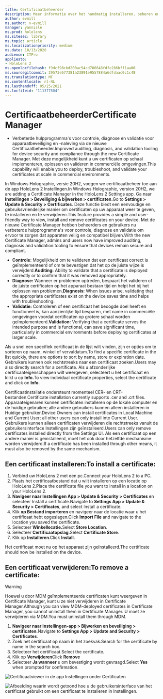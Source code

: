 ```yaml
---
title: Certificaatbeheerder
description: Meer informatie over het handmatig installeren, beheren en verwijderen van certificaten op HoloLens 2 mixed reality apparaten.
author: evmill
ms.author: v-evmill
manager: yannisle
ms.prod: hololens
ms.sitesec: library
ms.topic: article
ms.localizationpriority: medium
ms.date: 10/13/2020
audience: ITPro
appliesto:
- HoloLens 2
ms.openlocfilehash: f9dcf98cbd200ac54cd786648fdfe286bff1aa00
ms.sourcegitcommit: 29573e577381a23891e9557884a6dfdaac0c1c48
ms.translationtype: MT
ms.contentlocale: nl-NL
ms.lasthandoff: 05/25/2021
ms.locfileid: "111377804"
---
```

# <a name="certificate-manager"></a><span data-ttu-id="39049-103">Certificaatbeheerder</span><span class="sxs-lookup"><span data-stu-id="39049-103">Certificate Manager</span></span>

- <span data-ttu-id="39049-104">Verbeterde hulpprogramma's voor controle, diagnose en validatie voor apparaatbeveiliging en -naleving via de nieuwe Certificaatbeheerder.</span><span class="sxs-lookup"><span data-stu-id="39049-104">Improved auditing, diagnosis, and validation tooling for device security and compliance through the new Certificate Manager.</span></span> <span data-ttu-id="39049-105">Met deze mogelijkheid kunt u uw certificaten op schaal implementeren, oplossen en valideren in commerciële omgevingen.</span><span class="sxs-lookup"><span data-stu-id="39049-105">This capability will enable you to deploy, troubleshoot, and validate your certificates at scale in commercial environments.</span></span>

<span data-ttu-id="39049-106">In Windows Holographic, versie 20H2, voegen we certificaatbeheer toe aan de app HoloLens 2 Instellingen.</span><span class="sxs-lookup"><span data-stu-id="39049-106">In Windows Holographic, version 20H2, we are adding a Certificate Manager in the HoloLens 2 Settings app.</span></span> <span data-ttu-id="39049-107">Ga naar **Instellingen > Beveiliging & bijwerken > certificaten.**</span><span class="sxs-lookup"><span data-stu-id="39049-107">Go to **Settings > Update & Security > Certificates**.</span></span> <span data-ttu-id="39049-108">Deze functie biedt een eenvoudige en gebruiksvriendelijke manier om certificaten op uw apparaat weer te geven, te installeren en te verwijderen.</span><span class="sxs-lookup"><span data-stu-id="39049-108">This feature provides a simple and user-friendly way to view, install and remove certificates on your device.</span></span> <span data-ttu-id="39049-109">Met de nieuwe Certificate Manager hebben beheerders en gebruikers nu verbeterde hulpprogramma's voor controle, diagnose en validatie om ervoor te zorgen dat apparaten veilig en compatibel blijven.</span><span class="sxs-lookup"><span data-stu-id="39049-109">With the new Certificate Manager, admins and users now have improved auditing, diagnosis and validation tooling to ensure that devices remain secure and compliant.</span></span> 

-   <span data-ttu-id="39049-110">**Controle:** Mogelijkheid om te valideren dat een certificaat correct is geïmplementeerd of om te bevestigen dat het op de juiste wijze is verwijderd.</span><span class="sxs-lookup"><span data-stu-id="39049-110">**Auditing:** Ability to validate that a certificate is deployed correctly or to confirm that it was removed appropriately.</span></span> 
-   <span data-ttu-id="39049-111">**Diagnose:** Wanneer er problemen optreden, bespaart het valideren of de juiste certificaten op het apparaat bestaan tijd en helpt het bij het oplossen van problemen.</span><span class="sxs-lookup"><span data-stu-id="39049-111">**Diagnosis:** When issues arise, validating that the appropriate certificates exist on the device saves time and helps with troubleshooting.</span></span> 
-   <span data-ttu-id="39049-112">**Validatie:** Controleren of een certificaat het beoogde doel heeft en functioneel is, kan aanzienlijke tijd besparen, met name in commerciële omgevingen voordat certificaten op grotere schaal worden geïmplementeerd.</span><span class="sxs-lookup"><span data-stu-id="39049-112">**Validation:** Verifying that a certificate serves the intended purpose and is functional, can save significant time, particularly in commercial environments before deploying certificates at larger scale.</span></span>

<span data-ttu-id="39049-113">Als u snel een specifiek certificaat in de lijst wilt vinden, zijn er opties om te sorteren op naam, winkel of vervaldatum.</span><span class="sxs-lookup"><span data-stu-id="39049-113">To find a specific certificate in the list quickly, there are options to sort by name, store or expiration date.</span></span> <span data-ttu-id="39049-114">Gebruikers kunnen ook rechtstreeks naar een certificaat zoeken.</span><span class="sxs-lookup"><span data-stu-id="39049-114">Users may also directly search for a certificate.</span></span> <span data-ttu-id="39049-115">Als u afzonderlijke certificaateigenschappen wilt weergeven, selecteert u het certificaat en klikt u op **Info.**</span><span class="sxs-lookup"><span data-stu-id="39049-115">To view individual certificate properties, select the certificate and click on **Info**.</span></span> 

<span data-ttu-id="39049-116">Certificaatinstallatie ondersteunt momenteel CER- en CRT-bestanden.</span><span class="sxs-lookup"><span data-stu-id="39049-116">Certificate installation currently supports .cer and .crt files.</span></span> <span data-ttu-id="39049-117">Apparaateigenaren kunnen certificaten installeren op de lokale computer en de huidige gebruiker;  alle andere gebruikers kunnen alleen installeren in Huidige gebruiker.</span><span class="sxs-lookup"><span data-stu-id="39049-117">Device Owners can install certificates in Local Machine and Current User;  all other users can only install into Current User.</span></span> <span data-ttu-id="39049-118">Gebruikers kunnen alleen certificaten verwijderen die rechtstreeks vanuit de gebruikersinterface Instellingen zijn geïnstalleerd.</span><span class="sxs-lookup"><span data-stu-id="39049-118">Users can only remove certificates installed directly from the Settings UI.</span></span> <span data-ttu-id="39049-119">Als een certificaat op een andere manier is geïnstalleerd, moet het ook door hetzelfde mechanisme worden verwijderd.</span><span class="sxs-lookup"><span data-stu-id="39049-119">If a certificate has been installed through other means, it must also be removed by the same mechanism.</span></span>

## <a name="to-install-a-certificate"></a><span data-ttu-id="39049-120">Een certificaat installeren:</span><span class="sxs-lookup"><span data-stu-id="39049-120">To install a certificate:</span></span> 

1.  <span data-ttu-id="39049-121">Verbind uw HoloLens 2 met een pc.</span><span class="sxs-lookup"><span data-stu-id="39049-121">Connect your HoloLens 2 to a PC.</span></span>
1.  <span data-ttu-id="39049-122">Plaats het certificaatbestand dat u wilt installeren op een locatie op HoloLens 2.</span><span class="sxs-lookup"><span data-stu-id="39049-122">Place the certificate file you want to install in a location on your HoloLens 2.</span></span>
1.  <span data-ttu-id="39049-123">**Navigeer naar Instellingen App > Update & Security > Certificates** en selecteer Install a certificate.</span><span class="sxs-lookup"><span data-stu-id="39049-123">Navigate to **Settings App > Update & Security > Certificates**, and select Install a certificate.</span></span>
1.  <span data-ttu-id="39049-124">Klik **op Bestand importeren** en navigeer naar de locatie waar u het certificaat hebt opgeslagen.</span><span class="sxs-lookup"><span data-stu-id="39049-124">Click **Import File** and navigate to the location you saved the certificate.</span></span>
1.  <span data-ttu-id="39049-125">Selecteer **Winkellocatie.**</span><span class="sxs-lookup"><span data-stu-id="39049-125">Select **Store Location**.</span></span>
1.  <span data-ttu-id="39049-126">Selecteer **Certificaatopslag.**</span><span class="sxs-lookup"><span data-stu-id="39049-126">Select **Certificate Store**.</span></span>
1.  <span data-ttu-id="39049-127">Klik op **Installeren**.</span><span class="sxs-lookup"><span data-stu-id="39049-127">Click **Install**.</span></span>

<span data-ttu-id="39049-128">Het certificaat moet nu op het apparaat zijn geïnstalleerd.</span><span class="sxs-lookup"><span data-stu-id="39049-128">The certificate should now be installed on the device.</span></span>

## <a name="to-remove-a-certificate"></a><span data-ttu-id="39049-129">Een certificaat verwijderen:</span><span class="sxs-lookup"><span data-stu-id="39049-129">To remove a certificate:</span></span> 
>[!WARNING]
> <span data-ttu-id="39049-130">Hoewel u door MDM geïmplementeerde certificaten kunt weergeven in Certificate Manager, kunt u ze niet verwijderen in Certificate Manager.</span><span class="sxs-lookup"><span data-stu-id="39049-130">Although you can view MDM-deployed certificates in Certificate Manager, you cannot uninstall them in Certificate Manager.</span></span> <span data-ttu-id="39049-131">U moet ze verwijderen via MDM.</span><span class="sxs-lookup"><span data-stu-id="39049-131">You must uninstall them through MDM.</span></span>
1. <span data-ttu-id="39049-132">**Navigeer naar Instellingen-app > Bijwerken en beveiliging > certificaten.**</span><span class="sxs-lookup"><span data-stu-id="39049-132">Navigate to **Settings App > Update and Security > Certificates**.</span></span>
1. <span data-ttu-id="39049-133">Zoek het certificaat op naam in het zoekvak.</span><span class="sxs-lookup"><span data-stu-id="39049-133">Search for the certificate by name in the search box.</span></span>
1. <span data-ttu-id="39049-134">Selecteer het certificaat.</span><span class="sxs-lookup"><span data-stu-id="39049-134">Select the certificate.</span></span>
1. <span data-ttu-id="39049-135">Klik op **Verwijderen**</span><span class="sxs-lookup"><span data-stu-id="39049-135">Click **Remove**</span></span>
1. <span data-ttu-id="39049-136">Selecteer **Ja wanneer** u om bevestiging wordt gevraagd.</span><span class="sxs-lookup"><span data-stu-id="39049-136">Select **Yes** when prompted for confirmation.</span></span>



![Certificaatviewer in de app Instellingen onder Certificaten](images/certificate-viewer-device.jpg)

![Afbeelding waarin wordt getoond hoe u de gebruikersinterface van het certificaat gebruikt om een certificaat te installeren in Instellingen.](images/certificate-device-install.jpg)
